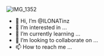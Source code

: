![IMG_1352](https://github.com/ILONATinz/ILONATinz/assets/138730530/f00400b0-7830-4b5d-a4ff-c97150cd776a)
- 👋 Hi, I’m @ILONATinz
- 👀 I’m interested in ...
- 🌱 I’m currently learning ...
- 💞️ I’m looking to collaborate on ...
- 📫 How to reach me ...

<!---
ILONATinz/ILONATinz is a ✨ special ✨ repository because its `README.md` (this file) appears on your GitHub profile.
You can click the Preview link to take a look at your changes.
--->

